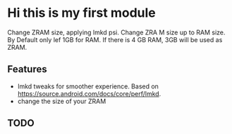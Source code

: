 # Hi this is my first module
Change ZRAM size, applying lmkd psi. Change ZRA
M size up to RAM size. By Default only lef 1GB for RAM. If there is 4 GB RAM, 3GB will be used as ZRAM.

## Features
  - lmkd tweaks for smoother experience. Based on https://source.android.com/docs/core/perf/lmkd.
  - change the size of your ZRAM

## TODO

